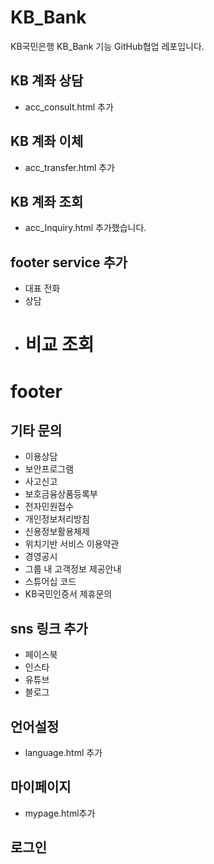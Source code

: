 # KB_Bank
KB국민은행 KB_Bank 기능 GitHub협업 레포입니다.

## KB 계좌 상담

- acc_consult.html 추가

## KB 계좌 이체

- acc_transfer.html 추가

## KB 계좌 조회

- acc_Inquiry.html 추가했습니다.

## footer service 추가

- 대표 전화
- 상담
- # 비교 조회

# footer

## 기타 문의

- 이용상담
- 보안프로그램
- 사고신고
- 보호금융상품등록부
- 전자민원접수
- 개인정보처리방침
- 신용정보활용체제
- 위치기반 서비스 이용약관
- 경영공시
- 그룹 내 고객정보 제공안내
- 스튜어십 코드
- KB국민인증서 제휴문의

## sns 링크 추가

- 페이스북
- 인스타
- 유튜브
- 블로그

## 언어설정

- language.html 추가

## 마이페이지

- mypage.html추가

## 로그인
